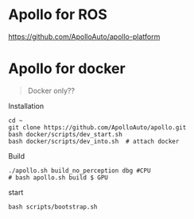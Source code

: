 

# Apollo for ROS

https://github.com/ApolloAuto/apollo-platform




# Apollo for docker 

> Docker only??

Installation

```
cd ~
git clone https://github.com/ApolloAuto/apollo.git
bash docker/scripts/dev_start.sh
bash docker/scripts/dev_into.sh  # attach docker
```

Build

```
./apollo.sh build_no_perception dbg #CPU
# bash apollo.sh build $ GPU
```


start 
```
bash scripts/bootstrap.sh
```




